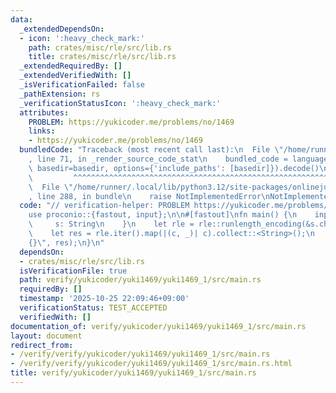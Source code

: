 ```yaml
---
data:
  _extendedDependsOn:
  - icon: ':heavy_check_mark:'
    path: crates/misc/rle/src/lib.rs
    title: crates/misc/rle/src/lib.rs
  _extendedRequiredBy: []
  _extendedVerifiedWith: []
  _isVerificationFailed: false
  _pathExtension: rs
  _verificationStatusIcon: ':heavy_check_mark:'
  attributes:
    PROBLEM: https://yukicoder.me/problems/no/1469
    links:
    - https://yukicoder.me/problems/no/1469
  bundledCode: "Traceback (most recent call last):\n  File \"/home/runner/.local/lib/python3.12/site-packages/onlinejudge_verify/documentation/build.py\"\
    , line 71, in _render_source_code_stat\n    bundled_code = language.bundle(stat.path,\
    \ basedir=basedir, options={'include_paths': [basedir]}).decode()\n          \
    \         ^^^^^^^^^^^^^^^^^^^^^^^^^^^^^^^^^^^^^^^^^^^^^^^^^^^^^^^^^^^^^^^^^^^^^^^^^^^^^^^^^\n\
    \  File \"/home/runner/.local/lib/python3.12/site-packages/onlinejudge_verify/languages/rust.py\"\
    , line 288, in bundle\n    raise NotImplementedError\nNotImplementedError\n"
  code: "// verification-helper: PROBLEM https://yukicoder.me/problems/no/1469\n\n\
    use proconio::{fastout, input};\n\n#[fastout]\nfn main() {\n    input! {\n   \
    \     s: String\n    }\n    let rle = rle::runlength_encoding(&s.chars().collect::<Vec<_>>());\n\
    \    let res = rle.iter().map(|(c, _)| c).collect::<String>();\n    println!(\"\
    {}\", res);\n}\n"
  dependsOn:
  - crates/misc/rle/src/lib.rs
  isVerificationFile: true
  path: verify/yukicoder/yuki1469/yuki1469_1/src/main.rs
  requiredBy: []
  timestamp: '2025-10-25 22:09:46+09:00'
  verificationStatus: TEST_ACCEPTED
  verifiedWith: []
documentation_of: verify/yukicoder/yuki1469/yuki1469_1/src/main.rs
layout: document
redirect_from:
- /verify/verify/yukicoder/yuki1469/yuki1469_1/src/main.rs
- /verify/verify/yukicoder/yuki1469/yuki1469_1/src/main.rs.html
title: verify/yukicoder/yuki1469/yuki1469_1/src/main.rs
---
```

